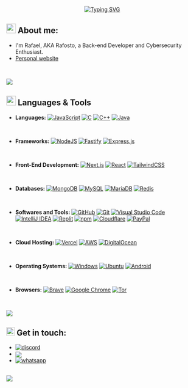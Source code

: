 <p align="center">
<a href="https://git.io/typing-svg"><img src="https://readme-typing-svg.herokuapp.com?font=Fira+Code&size=25&pause=1000&center=true&vCenter=true&width=435&lines=Hi%2C+I'm+Rafosto!+%F0%9F%91%8B;Back-end+Developer;Cybersecurity+Enthusiast" alt="Typing SVG" /></a>

</p>
	
## <picture><img src = "https://i.imgur.com/SkVqhtQ.png" width = 25px></picture> **About me:**

- I'm Rafael, AKA Rafosto, a Back-end Developer and Cybersecurity Enthusiast.
- [Personal website](https://rafosto.tech)

<br>

<img src="https://user-images.githubusercontent.com/73097560/115834477-dbab4500-a447-11eb-908a-139a6edaec5c.gif"><br>

## <img src="https://media2.giphy.com/media/QssGEmpkyEOhBCb7e1/giphy.gif?cid=ecf05e47a0n3gi1bfqntqmob8g9aid1oyj2wr3ds3mg700bl&rid=giphy.gif" width ="25"><b> Languages & Tools</b>

<p align="center">

- **Languages:**
  [![JavaScript](https://img.shields.io/badge/JavaScript-F7DF1E?logo=javascript&logoColor=000)](#)
  [![C](https://img.shields.io/badge/C-00599C?logo=c&logoColor=white)](#)
  [![C++](https://img.shields.io/badge/C++-%2300599C.svg?logo=c%2B%2B&logoColor=white)](#)
  [![Java](https://img.shields.io/badge/Java-%23ED8B00.svg?logo=openjdk&logoColor=white)](#)

<br>

- **Frameworks:**
  [![NodeJS](https://img.shields.io/badge/Node.js-6DA55F?logo=node.js&logoColor=white)](#)
  [![Fastify](https://img.shields.io/badge/-Fastify-000000?style=flat&logo=fastify&logoColor=white)](#)
  [![Express.js](https://img.shields.io/badge/Express.js-%23404d59.svg?logo=express&logoColor=%2361DAFB)](#)

<br>

- **Front-End Development:**
  [![Next.js](https://img.shields.io/badge/Next.js-black?logo=next.js&logoColor=white)](#)
  [![React](https://img.shields.io/badge/React-%2320232a.svg?logo=react&logoColor=%2361DAFB)](#)
  [![TailwindCSS](https://img.shields.io/badge/Tailwind-%2338B2AC.svg?logo=tailwind-css&logoColor=white)](#)

<br>

- **Databases:**
  [![MongoDB](https://img.shields.io/badge/MongoDB-%234ea94b.svg?logo=mongodb&logoColor=white)](#)
  [![MySQL](https://img.shields.io/badge/MySQL-4479A1?logo=mysql&logoColor=fff)](#)
  [![MariaDB](https://img.shields.io/badge/MariaDB-003545?logo=mariadb&logoColor=white)](#)
  [![Redis](https://img.shields.io/badge/Redis-%23DD0031.svg?logo=redis&logoColor=white)](#)

<br>

- **Softwares and Tools:**
  [![GitHub](https://img.shields.io/badge/GitHub-%23121011.svg?logo=github&logoColor=white)](#)
  [![Git](https://img.shields.io/badge/Git-F05032?logo=git&logoColor=fff)](#)
  [![Visual Studio Code](https://custom-icon-badges.demolab.com/badge/VS%20Code-0078d7.svg?logo=vsc&logoColor=white)](#)
  [![IntelliJ IDEA](https://img.shields.io/badge/IntelliJIDEA-000000.svg?logo=intellij-idea&logoColor=white)](#)
  [![Replit](https://img.shields.io/badge/Replit-F26207?logo=replit&logoColor=fff)](#)
  [![npm](https://img.shields.io/badge/npm-CB3837?logo=npm&logoColor=fff)](#)
  [![Cloudflare](https://img.shields.io/badge/Cloudflare-F38020?logo=Cloudflare&logoColor=white)](#)
  [![PayPal](https://img.shields.io/badge/PayPal-003087?logo=paypal&logoColor=fff)](#)

<br>

- **Cloud Hosting:**
  [![Vercel](https://img.shields.io/badge/Vercel-%23000000.svg?logo=vercel&logoColor=white)](#)
  [![AWS](https://img.shields.io/badge/AWS-%23FF9900.svg?logo=amazon-web-services&logoColor=white)](#)
  [![DigitalOcean](https://img.shields.io/badge/DigitalOcean-%230167ff.svg?logo=digitalOcean&logoColor=white)](#)

<br>

- **Operating Systems:**
  [![Windows](https://custom-icon-badges.demolab.com/badge/Windows-0078D6?logo=windows11&logoColor=white)](#)
  [![Ubuntu](https://img.shields.io/badge/Ubuntu-E95420?logo=ubuntu&logoColor=white)](#)
  [![Android](https://img.shields.io/badge/Android-3DDC84?logo=android&logoColor=white)](#)

<br>

- **Browsers:**
  [![Brave](https://img.shields.io/badge/Brave-FB542B?logo=Brave&logoColor=white)](#)
  [![Google Chrome](https://img.shields.io/badge/Chrome-4285F4?logo=GoogleChrome&logoColor=white)](#)
  [![Tor](https://img.shields.io/badge/Tor-7D4698?logo=Tor-Browser&logoColor=white)](#)

</p>
<br>

<img src="https://user-images.githubusercontent.com/73097560/115834477-dbab4500-a447-11eb-908a-139a6edaec5c.gif"><br>

## <img src="https://i.imgur.com/GrpNcZu.png" width ="22"><b> Get in touch:</b>

<ul>

<li>
<a href="https://discord.com/users/1026291347054940170" target="_blank">
<img src="https://img.shields.io/badge/Discord: @rafosto-%235865F2.svg?&logo=discord&logoColor=white" alt=discord style="margin-bottom: -5px;"/>
</a>
</li>

<li>
<a href="mailto:contact@rafosto.tech" target="_blank">
<img src="https://img.shields.io/badge/Mail: contact@rafosto.tech-D14836?logo=gmail&logoColor=white" t=mail style="margin-bottom: -5px;" />
</a>
</li>

<li>
<a href="https://wa.me/351935567354?text=urlencodedtext" target="_blank">
<img src="https://img.shields.io/badge/Business_WhatsApp: +351935567354-25D366?logo=whatsapp&logoColor=white" alt=whatsapp style="margin-bottom: -5px;" />
</a>
</li>
	
</ul>
</div>

<br>
<img src="https://user-images.githubusercontent.com/73097560/115834477-dbab4500-a447-11eb-908a-139a6edaec5c.gif">
